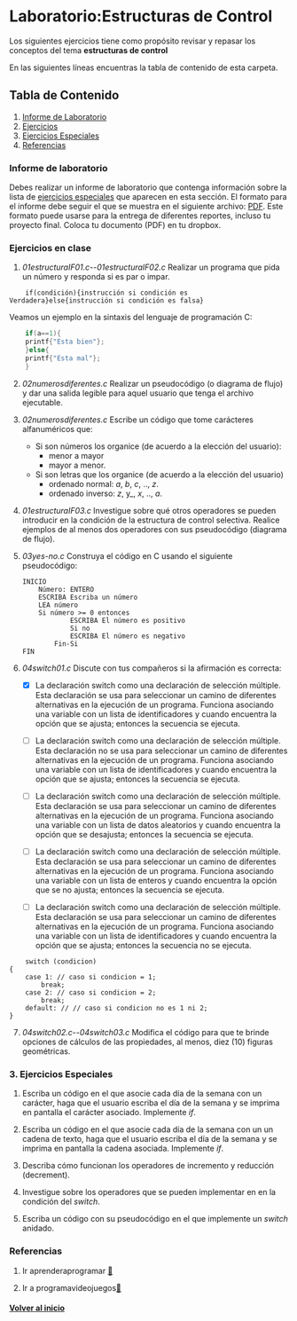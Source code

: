 # Laboratorio:Estructuras de Control<a name="LabEstrDeContr"></a>

Los siguientes ejercicios tiene como propósito revisar y repasar los 
conceptos del tema **estructuras de control**

En las siguientes líneas encuentras la tabla de contenido de esta carpeta.

## Tabla de Contenido
1. [Informe de Laboratorio](#InfLabPDF)
2. [Ejercicios](#ejercicios)
3. [Ejercicios Especiales](#ejerciciosespeciales)
4. [Referencias](#referencias)

### Informe de laboratorio<a name="InfLabPDF"></a>

Debes realizar un informe de laboratorio que contenga información sobre la 
lista de [ejercicios especiales](#ejerciciosespeciales) que aparecen en 
esta sección. El formato para el informe 
debe seguir el que se muestra en el siguiente archivo:
[PDF](https://www.dropbox.com/s/f0yia01yn2i1ozw/gral-templete.pdf?dl=0). Este formato 
puede usarse para la entrega de diferentes reportes, incluso tu proyecto final.
Coloca tu documento (PDF) en tu dropbox.



### Ejercicios en clase<a name="ejercicios"></a>

1. *01estructuraIF01.c*--*01estructuraIF02.c* Realizar un programa que pida un número y responda 
si es par o impar.

~~~
	if(condición){instrucción si condición es Verdadera}else{instrucción si condición es falsa}
~~~

Veamos un ejemplo en la sintaxis del lenguaje de programación C:
```C
	if(a==1){
	printf{"Esta bien"};
	}else{
	printf{"Esta mal"};
	}
```


2. *02numerosdiferentes.c* Realizar un pseudocódigo (o diagrama de flujo) y dar una salida legible para 
aquel usuario que tenga el archivo ejecutable.

3. *02numerosdiferentes.c* Escribe un código que tome carácteres alfanuméricos que:
	- Si son números los organice (de acuerdo a la elección del usuario):
		- menor a mayor
		- mayor a menor.
	- Si son letras que los organice (de acuerdo a la elección del usuario)
		- ordenado normal:  _a_, _b_, _c_, .., _z_.
		- ordenado inverso: _z_, y_, _x_, .., _a_.
		
4. *01estructuraIF03.c* Investigue sobre qué otros operadores se pueden 
introducir en la condición de la estructura de control selectiva. 
Realice ejemplos de al menos dos operadores con sus pseudocódigo (diagrama de flujo).

5. *03yes-no.c* Construya el código en C usando el siguiente pseudocódigo:
	```
	INICIO
   		Número: ENTERO
   		ESCRIBA Escriba un número
   		LEA número
   		Si número >= 0 entonces
      			ESCRIBA El número es positivo
   				Si no
         		ESCRIBA El número es negativo
      		Fin-Si
	FIN

	```



6. *04switch01.c* Discute con tus compañeros si la afirmación es correcta:
	- [X] La declaración switch como una declaración de selección 
	múltiple. Esta declaración se usa para seleccionar un 
	camino de diferentes alternativas en la ejecución de 
	un programa. Funciona asociando una variable con un lista 
	de identificadores y cuando encuentra la opción que se ajusta; 
	entonces la secuencia se ejecuta.

	- [ ] La declaración switch como una declaración de selección 
	múltiple. Esta declaración no se usa para seleccionar un 
	camino de diferentes alternativas en la ejecución de 
	un programa. Funciona asociando una variable con un lista 
	de identificadores y cuando encuentra la opción que se ajusta; 
	entonces la secuencia se ejecuta.

	- [ ] La declaración switch como una declaración de selección 
	múltiple. Esta declaración se usa para seleccionar un 
	camino de diferentes alternativas en la ejecución de 
	un programa. Funciona asociando una variable con un lista 
	de datos aleatorios y cuando encuentra la opción que se desajusta; 
	entonces la secuencia se ejecuta.

	- [ ] La declaración switch como una declaración de selección 
	múltiple. Esta declaración se usa para seleccionar un 
	camino de diferentes alternativas en la ejecución de 
	un programa. Funciona asociando una variable con un lista 
	de enteros y cuando encuentra la opción que se no ajusta; 
	entonces la secuencia se ejecuta.

	- [ ] La declaración switch como una declaración de selección 
	múltiple. Esta declaración se usa para seleccionar un 
	camino de diferentes alternativas en la ejecución de 
	un programa. Funciona asociando una variable con un lista 
	de identificadores y cuando encuentra la opción que se ajusta; 
	entonces la secuencia no se ejecuta.


~~~
	switch (condicion)
{
    case 1: // caso si condicion = 1;
        break;
    case 2: // caso si condicion = 2;
        break;
    default: // // caso si condicion no es 1 ni 2;
}
~~~


7. *04switch02.c*--*04switch03.c* Modifica el código para que te brinde opciones de cálculos de las 
propiedades, al menos, diez (10) figuras geométricas.

### 3. Ejercicios Especiales<a name="ejerciciosespeciales"></a>

1. Escriba un código en el que asocie cada día de la semana con un carácter, 
haga que el usuario escriba el día de la semana y se imprima en pantalla el carácter asociado.
Implemente _if_.

2. Escriba un código en el que asocie cada día de la semana con un un cadena de texto, 
haga que el usuario escriba el día de la semana y se imprima en pantalla la cadena asociada. 
Implemente _if_.


3. Describa cómo funcionan los operadores de incremento y reducción (decrement).

4. Investigue sobre los operadores que se pueden implementar en 
en la condición del _switch_. 

5. Escriba un código con su pseudocódigo en el que implemente 
un _switch_ anidado.


### Referencias

1. Ir aprenderaprogramar [:link:](https://www.aprenderaprogramar.com/index.php?option=com_content&view=article&id=322:instrucciones-condicionales-si-entonces-sino-if-then-else-ejemplos-en-pseudocodigo-cu00142a&catid=28&Itemid=59)

2. Ir a programavideojuegos[:link:](http://programavideojuegos.blogspot.com/2013/05/25-ejercicios-resueltos-de-estructuras.html)


#### [Volver al inicio](#LabEstrDeContr)


